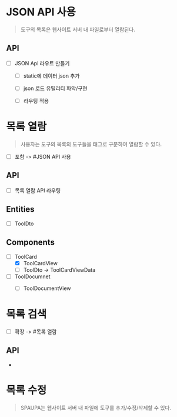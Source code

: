 # JSON API 사용

> 도구의 목록은 웹사이트 서버 내 파일로부터 열람된다.

## API

- [ ] JSON Api 라우트 만들기
  - [ ] static에 데이터 json 추가
  - [ ] json 로드 유틸리티 파악/구현
  - [ ] 라우팅 적용


# 목록 열람

> 사용자는 도구의 목록의 도구들을 태그로 구분하여 열람할 수 있다.

- [ ] 포함 -> #JSON API 사용

## API

- [ ] 목록 열람 API 라우팅

## Entities

- [ ] ToolDto

## Components

- [ ] ToolCard
  - [x] ToolCardView
  - [ ] ToolDto -> ToolCardViewData
- [ ] ToolDocumnet
  - [ ] ToolDocumentView


# 목록 검색

- [ ] 확장 -> #목록 열람

## API

- 


# 목록 수정

> SPAUPA는 웹사이트 서버 내 파일에 도구를 추가/수정/삭제할 수 있다.
